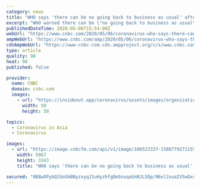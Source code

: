 ```yaml
---
category: news
title: "WHO says 'there can be no going back to business as usual' after coronavirus pandemic"
excerpt: "WHO warned there can be \"no going back to business as usual\" following the coronavirus pandemic, which has upended economies and wreaked havoc on nearly every country."
publishedDateTime: 2020-05-06T15:54:00Z
webUrl: "https://www.cnbc.com/2020/05/06/coronavirus-who-says-there-can-be-no-going-back-to-business-as-usual.html"
ampWebUrl: "https://www.cnbc.com/amp/2020/05/06/coronavirus-who-says-there-can-be-no-going-back-to-business-as-usual.html"
cdnAmpWebUrl: "https://www-cnbc-com.cdn.ampproject.org/c/s/www.cnbc.com/amp/2020/05/06/coronavirus-who-says-there-can-be-no-going-back-to-business-as-usual.html"
type: article
quality: 98
heat: 98
published: false

provider:
  name: CNBC
  domain: cnbc.com
  images:
    - url: "https://insideout.app/coronavirus/assets/images/organizations/cnbc.com-50x50.jpg"
      width: 50
      height: 50

topics:
  - Coronavirus in Asia
  - Coronavirus

images:
  - url: "https://image.cnbcfm.com/api/v1/image/106523337-1588779271155gettyimages-1223117555.jpeg?v=1588779376"
    width: 5067
    height: 3343
    title: "WHO says 'there can be no going back to business as usual' after coronavirus pandemic"

secured: "0B8wOPybQJUoGkBNyzxyqJ1uHyzhfgDmSnvqaUnNJL5Dp/96ol2xuaIVSwQxuDDj9yJOXlDQK5VjyKlx3eJfJsK8KcA9csZ95OkhQUp4af8pGb6ns/TPXOUGrJp+PvvnnN+y79hFbt1Yv8pOugn8DKwGno11ebajL+NlBkKLHZMOCqEn/ntS3YpmSPaTE6zzpBzUD+/mGzD4Dp9eU4xy3wlobPBW+Bx+CGQWTxSeMXupOf9+Ja7A2xtB14zLMWbim5o+KOQZDxBPoEpK0pBvMe2xq2Vv4E9sBmZ0F6FnEbYMEuwAywjBvcJweqRZzX4J;pK7O1xhNC5CJZlx82tDzkw=="
---
```


